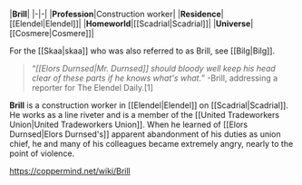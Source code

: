 |**Brill**|
|-|-|
|**Profession**|Construction worker|
|**Residence**|[[Elendel\|Elendel]]|
|**Homeworld**|[[Scadrial\|Scadrial]]|
|**Universe**|[[Cosmere\|Cosmere]]|

For the [[Skaa\|skaa]] who was also referred to as Brill, see [[Bilg\|Bilg]].
>“*[[Elors Durnsed\|Mr. Durnsed]] should bloody well keep his head clear of these parts if he knows what's what.*”
\-Brill, addressing a reporter for The Elendel Daily.[1]


**Brill** is a construction worker in [[Elendel\|Elendel]] on [[Scadrial\|Scadrial]]. He works as a line riveter and is a member of the [[United Tradeworkers Union\|United Tradeworkers Union]]. When he learned of [[Elors Durnsed\|Elors Durnsed's]] apparent abandonment of his duties as union chief, he and many of his colleagues became extremely angry, nearly to the point of violence.



https://coppermind.net/wiki/Brill
